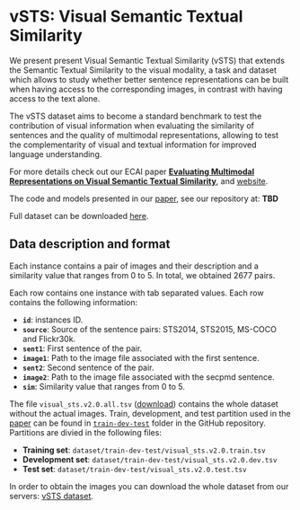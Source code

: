 # __vSTS__: Visual Semantic Textual Similarity

We present present Visual Semantic Textual Similarity (vSTS) that
extends the Semantic Textual Similarity to the visual modality, a task
and dataset which allows to study whether better sentence
representations can be built when having access to the corresponding
images, in contrast with having access to the text alone.

The vSTS dataset aims to become a standard benchmark to test the
contribution of visual information when evaluating the similarity of
sentences and the quality of multimodal representations, allowing to
test the complementarity of visual and textual information for
improved language understanding.


For more details check out our ECAI paper [__Evaluating Multimodal
Representations on Visual Semantic Textual
Similarity__](https://oierldl.github.io/vsts/paper/ECAI_2020___vSTS.pdf),
and [website](https://oierldl.github.io/vsts/).

The code and models presented in our [paper](https://oierldl.github.io/vsts/paper/ECAI_2020___vSTS.pdf), see our repository at: **TBD**

Full dataset can be downloaded [here](http://ixa2.si.ehu.eus/~jibloleo/visual_sts.v2.0.tar.gz).


## Data description and format

Each instance contains a pair of images and their description and a
similarity value that ranges from 0 to 5. In total, we obtained 2677
pairs.

Each row contains one instance with tab separated values. Each row
contains the following information:

- **``id``**: instances ID.
- **``source``**: Source of the sentence pairs: STS2014, STS2015, MS-COCO and Flickr30k.
- **``sent1``**: First sentence of the pair.
- **``image1``**: Path to the image file associated with the first sentence.
- **``sent2``**: Second sentence of the pair.
- **``image2``**: Path to the image file associated with the secpmd sentence.
- **``sim``**: Similarity value that ranges from 0 to 5. 


The file ``visual_sts.v2.0.all.tsv`` ([download](https://github.com/oierldl/vsts/visual_sts.v2.0.all.tsv)) contains the whole
dataset without the actual images. Train, development, and test
partition used in the
[paper]((https://oierldl.github.io/vsts/paper/ECAI_2020___vSTS.pdf))
can be found in [``train-dev-test``](https://github.com/oierldl/vsts/dataset/train-dev-test) folder in the GitHub
repository. Partitions are divied in the following files:

- **Training set**: ``dataset/train-dev-test/visual_sts.v2.0.train.tsv``
- **Development set**: ``dataset/train-dev-test/visual_sts.v2.0.dev.tsv``
- **Test set**: ``dataset/train-dev-test/visual_sts.v2.0.test.tsv``

In
order to obtain the images you can download the whole dataset from our
servers: [vSTS
dataset](http://ixa2.si.ehu.eus/~jibloleo/visual_sts.v2.0.tar.gz).

